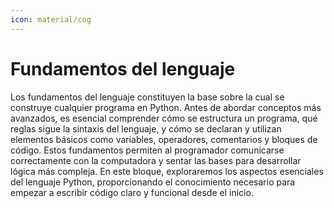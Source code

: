 ```yaml
---
icon: material/cog
---
```


# Fundamentos del lenguaje

Los fundamentos del lenguaje constituyen la base sobre la cual se construye cualquier programa en Python. Antes de abordar conceptos más avanzados, es esencial comprender cómo se estructura un programa, qué reglas sigue la sintaxis del lenguaje, y cómo se declaran y utilizan elementos básicos como variables, operadores, comentarios y bloques de código. Estos fundamentos permiten al programador comunicarse correctamente con la computadora y sentar las bases para desarrollar lógica más compleja. En este bloque, exploraremos los aspectos esenciales del lenguaje Python, proporcionando el conocimiento necesario para empezar a escribir código claro y funcional desde el inicio.
